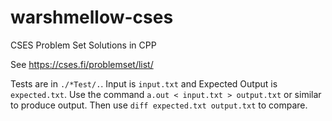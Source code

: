 # warshmellow-cses
CSES Problem Set Solutions in CPP

See https://cses.fi/problemset/list/

Tests are in `./*Test/.`. Input is `input.txt` and Expected Output is `expected.txt`. Use the command `a.out < input.txt > output.txt` or similar to produce output. Then use `diff expected.txt output.txt` to compare.
